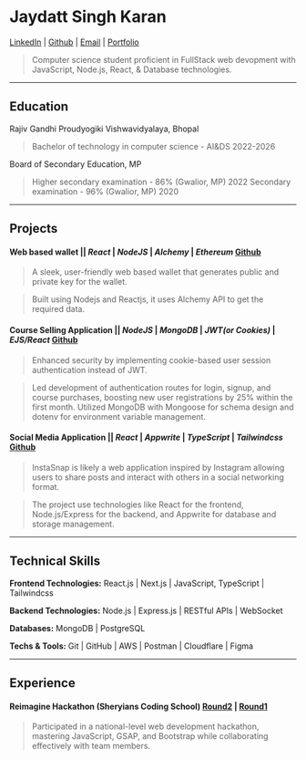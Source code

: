 # Jaydatt Singh Karan

[LinkedIn](https://www.linkedin.com/in/jaydattkaran/) | [Github](https://github.com/jaydattkaran) | [Email](mailto:karanjaydatt03@gmail.com) | [Portfolio](https://jaydattkaran.vercel.app)

> Computer science student proficient in FullStack web devopment with JavaScript, Node.js, React, & Database technologies.

---

## Education

Rajiv Gandhi Proudyogiki Vishwavidyalaya, Bhopal 
> Bachelor of technology in computer science - AI&DS      2022-2026

Board of Secondary Education, MP
> Higher secondary examination - 86% (Gwalior, MP)             2022
> Secondary examination - 96% (Gwalior, MP)                    2020

---

## Projects

#### Web based wallet || _React_ | _NodeJS_ | _Alchemy_ | _Ethereum_   [Github](https://github.com/jaydattkaran/web_based_wallet)

> A sleek, user-friendly web based wallet that generates public and private key for the wallet.

> Built using Nodejs and Reactjs, it uses Alchemy API to get the required data.

#### Course Selling Application || _NodeJS_ | _MongoDB_ | _JWT(or Cookies)_ | _EJS/React_ [Github](https://github.com/jaydattkaran/course_seller)

> Enhanced security by implementing cookie-based user session authentication instead of JWT.

> Led development of authentication routes for login, signup, and course purchases, boosting new
user registrations by 25% within the first month. Utilized MongoDB with Mongoose for schema
design and dotenv for environment variable management.

#### Social Media Application || _React_ | _Appwrite_ | _TypeScript_ | _Tailwindcss_  [Github](https://github.com/jaydattkaran/instasnap_)

> InstaSnap is likely a web application inspired by Instagram allowing users to share posts and interact with others in a social networking format.

> The project use technologies like React for the frontend, Node.js/Express for the backend, and Appwrite for database and storage management.



---

## Technical Skills

**Frontend Technologies:** React.js | Next.js | JavaScript, TypeScript | Tailwindcss

**Backend Technologies:** Node.js | Express.js | RESTful APIs | WebSocket

**Databases:** MongoDB | PostgreSQL

**Techs & Tools:** Git | GitHub | AWS | Postman | Cloudflare | Figma

---

## Experience

#### Reimagine Hackathon (Sheryians Coding School) [Round2](https://teen-titans-reimagine-round2.vercel.app/) | [Round1](https://teen-titans-reimagine-round1.vercel.app/)
> Participated in a national-level web development hackathon, mastering JavaScript, GSAP, and Bootstrap while collaborating effectively with team members.
